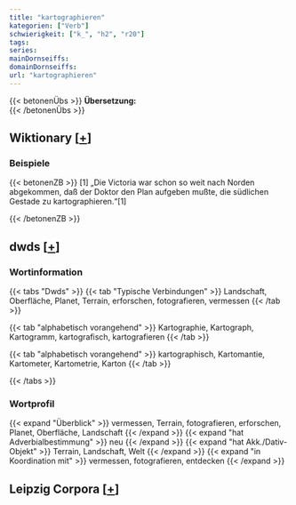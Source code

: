 ```yaml
---
title: "kartographieren"
kategorien: ["Verb"]
schwierigkeit: ["k_", "h2", "r20"]
tags:
series:
mainDornseiffs:
domainDornseiffs:
url: "kartographieren"
---
```


{{< betonenÜbs >}}
**Übersetzung:**  
{{< /betonenÜbs >}}

## Wiktionary [[+](https://de.wiktionary.org/wiki/kartographieren)]

### Beispiele
{{< betonenZB >}}
[1] „Die Victoria war schon so weit nach Norden abgekommen, daß der Doktor den Plan aufgeben mußte, die südlichen Gestade zu kartographieren.“[1]  

{{< /betonenZB >}}


## dwds [[+](https://www.dwds.de/wb/kartographieren)]

### Wortinformation
{{< tabs "Dwds" >}}
{{< tab "Typische Verbindungen" >}}
Landschaft, Oberfläche, Planet, Terrain, erforschen, fotografieren, vermessen
{{< /tab >}}

{{< tab "alphabetisch vorangehend" >}}
Kartographie, Kartograph, Kartogramm, kartografisch, kartografieren
{{< /tab >}}

{{< tab "alphabetisch vorangehend" >}}
kartographisch, Kartomantie, Kartometer, Kartometrie, Karton
{{< /tab >}}

{{< /tabs >}}

### Wortprofil
{{< expand "Überblick" >}} vermessen, Terrain, fotografieren, erforschen, Planet, Oberfläche, Landschaft {{< /expand >}}
{{< expand "hat Adverbialbestimmung" >}} neu {{< /expand >}}
{{< expand "hat Akk./Dativ-Objekt" >}} Terrain, Landschaft, Welt {{< /expand >}}
{{< expand "in Koordination mit" >}} vermessen, fotografieren, entdecken {{< /expand >}}

## Leipzig Corpora [[+](https://corpora.uni-leipzig.de/en/res?word=kartographieren&corpusId=deu_newscrawl-public_2018)]


